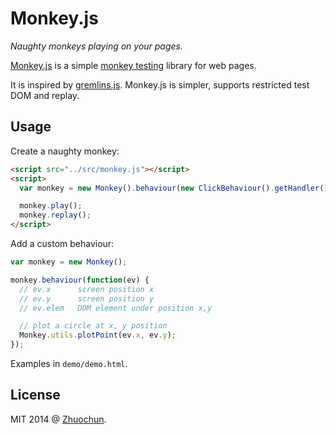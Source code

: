 # Monkey.js

_Naughty monkeys playing on your pages._

[Monkey.js](https://github.com/zhuochun/monkey) is a simple [monkey testing](http://en.wikipedia.org/wiki/Monkey_test) library for web pages.

It is inspired by [gremlins.js](https://github.com/marmelab/gremlins.js). Monkey.js is simpler, supports restricted test DOM and replay.

## Usage

Create a naughty monkey:

```html
<script src="../src/monkey.js"></script>
<script>
  var monkey = new Monkey().behaviour(new ClickBehaviour().getHandler());

  monkey.play();
  monkey.replay();
</script>
```

Add a custom behaviour:

```js
var monkey = new Monkey();

monkey.behaviour(function(ev) {
  // ev.x      screen position x
  // ev.y      screen position y
  // ev.elem   DOM element under position x,y

  // plot a circle at x, y position
  Monkey.utils.plotPoint(ev.x, ev.y);
});
```

Examples in `demo/demo.html`.

## License

MIT 2014 @ [Zhuochun](https://github.com/zhuochun).
